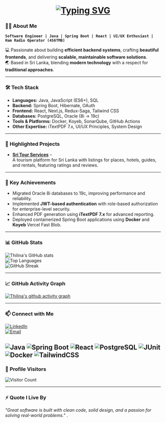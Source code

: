 <!-- Dynamic Typing Header -->
<h1 align="center">
  <a href="#">
    <img src="https://readme-typing-svg.herokuapp.com?font=Fira+Code&size=26&pause=1000&color=36BCF7&center=true&vCenter=true&width=600&lines=Hi+there%2C+I'm+Thilina+Palamakumbura!;Software+Engineer+%7C+4S6TMB;Java+%7C+Spring+Boot+%7C+React;UI%2FUX+Enthusiast+%7C+Problem+Solver" alt="Typing SVG" />
  </a>
</h1>


### 👨‍💻 **About Me**
**`Software Engineer | Java | Spring Boot | React | UI/UX Enthusiast | Ham Radio Operator (4S6TMB)`**  

💻 Passionate about building **efficient backend systems**, crafting **beautiful frontends**, and delivering **scalable, maintainable software solutions**.  
🌏 Based in Sri Lanka, blending **modern technology** with a respect for **traditional approaches**.

---

### 🛠️ **Tech Stack**
- **Languages:** Java, JavaScript (ES6+), SQL  
- **Backend:** Spring Boot, Hibernate, OAuth
- **Frontend:** React, Next.js, Redux-Saga, Tailwind CSS  
- **Databases:** PostgreSQL, Oracle (8i → 19c)  
- **Tools & Platforms:** Docker, Koyeb, SonarQube, GitHub Actions 
- **Other Expertise:** iTextPDF 7.x, UI/UX Principles, System Design  

---

### 🌟 **Highlighted Projects**
- **[Sri Tour Services](https://github.com/ThilinaPalamakumbura/sri-tour-services)** –  
  A tourism platform for Sri Lanka with listings for places, hotels, guides, and rentals, featuring ratings and reviews.

---

### 🚀 **Key Achievements**
- Migrated Oracle 8i databases to 19c, improving performance and reliability.  
- Implemented **JWT-based authentication** with role-based authorization for enterprise-level security.  
- Enhanced PDF generation using **iTextPDF 7.x** for advanced reporting.  
- Deployed containerized Spring Boot applications using **Docker** and **Koyeb** Vercel Fast Blob.  

---

### 📊 **GitHub Stats**
![Thilina's GitHub stats](https://github-readme-stats.vercel.app/api?username=ThilinaPalamakumbura&show_icons=true&theme=radical&count_private=true&hide=issues)  
![Top Languages](https://github-readme-stats.vercel.app/api/top-langs/?username=ThilinaPalamakumbura&layout=compact&theme=radical)  
![GitHub Streak](https://streak-stats.demolab.com?user=ThilinaPalamakumbura&theme=radical&hide_border=false)

---

### 📈 **GitHub Activity Graph**
[![Thilina's github activity graph](https://github-readme-activity-graph.vercel.app/graph?username=ThilinaPalamakumbura&theme=react-dark)](https://github.com/ashutosh00710/github-readme-activity-graph)

---

### 📫 **Connect with Me**
[![LinkedIn](https://img.shields.io/badge/LinkedIn-0A66C2?style=for-the-badge&logo=linkedin&logoColor=white)](https://www.linkedin.com/in/thilina-palamakumbura-649604a0/)  
[![Email](https://img.shields.io/badge/Email-D14836?style=for-the-badge&logo=gmail&logoColor=white)](mailto:tmbpedu@gmail.com)  

![Java](https://img.shields.io/badge/Java-ED8B00?style=for-the-badge&logo=java&logoColor=white)
![Spring Boot](https://img.shields.io/badge/Spring%20Boot-6DB33F?style=for-the-badge&logo=springboot&logoColor=white)
![React](https://img.shields.io/badge/React-20232A?style=for-the-badge&logo=react&logoColor=61DAFB)
![PostgreSQL](https://img.shields.io/badge/PostgreSQL-316192?style=for-the-badge&logo=postgresql&logoColor=white)
![JUnit](https://img.shields.io/badge/JUnit5-25A162?style=for-the-badge&logo=junit5&logoColor=white)
![Docker](https://img.shields.io/badge/Docker-2496ED?style=for-the-badge&logo=docker&logoColor=white)
![TailwindCSS](https://img.shields.io/badge/TailwindCSS-38B2AC?style=for-the-badge&logo=tailwindcss&logoColor=white)
---

### 👀 **Profile Visitors**
![Visitor Count](https://komarev.com/ghpvc/?username=ThilinaPalamakumbura&label=Profile%20Views&color=blue&style=flat)

---

### ⚡ **Quote I Live By**  
_"Great software is built with clean code, solid design, and a passion for solving real-world problems."_
.
